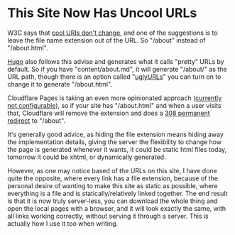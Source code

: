 # This Site Now Has Uncool URLs

W3C says that [cool URIs don't
change](https://www.w3.org/Provider/Style/URI), and one of the
suggestions is to leave the file name extension out of the URL. So
"/about" instead of "/about.html".

[Hugo](https://gohugo.io/) also follows this advise and generates what
it calls "pretty" URLs by default. So if you have "content/about.md",
it will generate "/about/" as the URL path, though there is an option
called
"[uglyURLs](https://gohugo.io/content-management/urls/#appearance)"
you can turn on to change it to generate "/about.html".

Cloudflare Pages is taking an even more opinionated approach
([currently not
configurable](https://community.cloudflare.com/t/prevent-truncating-and-removal-of-page-name-extensions/388845)),
so if your site has "/about.html" and when a user visits that,
Cloudflare will remove the extension and does a [308 permanent
redirect](https://developer.mozilla.org/en-US/docs/Web/HTTP/Status/308)
to "/about".

It's generally good advice, as hiding the file extension means hiding
away the implementation details, giving the server the flexibility to
change how the page is generated whenever it wants, it could be static
html files today, tomorrow it could be xhtml, or dynamically
generated.

However, as one may notice based of the URLs on this site, I have done
quite the opposite, where every link has a file extension, because of
the personal desire of wanting to make this site as static as
possible, where everything is a file and is statically/relatively
linked together. The end result is that it is now truly server-less,
you can download the whole thing and open the local pages with a
browser, and it will look exactly the same, with all links working
correctly, without serving it through a server. This is actually how I
use it too when writing.
